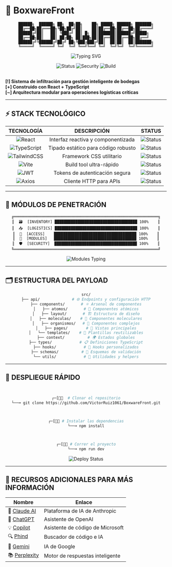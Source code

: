 # 🔰 BoxwareFront

<div align="center">

```
██████╗  ██████╗ ██╗  ██╗██╗    ██╗ █████╗ ██████╗ ███████╗
██╔══██╗██╔═══██╗╚██╗██╔╝██║    ██║██╔══██╗██╔══██╗██╔════╝
██████╔╝██║   ██║ ╚███╔╝ ██║ █╗ ██║███████║██████╔╝█████╗  
██╔══██╗██║   ██║ ██╔██╗ ██║███╗██║██╔══██║██╔══██╗██╔══╝  
██████╔╝╚██████╔╝██╔╝ ██╗╚███╔███╔╝██║  ██║██║  ██║███████╗
╚═════╝  ╚═════╝ ╚═╝  ╚═╝ ╚══╝╚══╝ ╚═╝  ╚═╝╚═╝  ╚═╝╚══════╝
```

</div>

<p align="center">
  <img src="https://readme-typing-svg.herokuapp.com?font=Fira+Code&size=20&duration=3000&pause=1000&color=00FF00&center=true&vCenter=true&width=600&lines=Sistema+de+infiltración+logística;Arquitectura+modular+avanzada;React+%2B+TypeScript+%2B+Vite;Gestión+inteligente+de+bodegas" alt="Typing SVG" />
</p>

<div align="center">
  <img src="https://img.shields.io/badge/Status-🟢%20OPERATIVO-brightgreen?style=for-the-badge&logo=statuspage" alt="Status"/>
  <img src="https://img.shields.io/badge/Security-🔒%20ENCRYPTED-red?style=for-the-badge&logo=security" alt="Security"/>
  <img src="https://img.shields.io/badge/Build-✅%20PASSING-success?style=for-the-badge&logo=github-actions" alt="Build"/>
</div>

<br>

**[!] Sistema de infiltración para gestión inteligente de bodegas**  
**[+] Construido con React + TypeScript**  
**[~] Arquitectura modular para operaciones logísticas críticas**

---

## ⚡ STACK TECNOLÓGICO

<div align="center">

| **TECNOLOGÍA** | **DESCRIPCIÓN** | **STATUS** |
|:---:|:---:|:---:|
| ![React](https://img.shields.io/badge/React-20232A?style=for-the-badge&logo=react&logoColor=61DAFB) | Interfaz reactiva y componentizada | ![Status](https://img.shields.io/badge/🟢-ACTIVO-brightgreen) |
| ![TypeScript](https://img.shields.io/badge/TypeScript-007ACC?style=for-the-badge&logo=typescript&logoColor=white) | Tipado estático para código robusto | ![Status](https://img.shields.io/badge/🟢-ACTIVO-brightgreen) |
| ![TailwindCSS](https://img.shields.io/badge/Tailwind_CSS-38B2AC?style=for-the-badge&logo=tailwind-css&logoColor=white) | Framework CSS utilitario | ![Status](https://img.shields.io/badge/🟢-ACTIVO-brightgreen) |
| ![Vite](https://img.shields.io/badge/Vite-646CFF?style=for-the-badge&logo=vite&logoColor=white) | Build tool ultra-rápido | ![Status](https://img.shields.io/badge/🟢-ACTIVO-brightgreen) |
| ![JWT](https://img.shields.io/badge/JWT-000000?style=for-the-badge&logo=JSON%20web%20tokens&logoColor=white) | Tokens de autenticación segura | ![Status](https://img.shields.io/badge/🔒-SEGURO-red) |
| ![Axios](https://img.shields.io/badge/Axios-5A29E4?style=for-the-badge&logo=axios&logoColor=white) | Cliente HTTP para APIs | ![Status](https://img.shields.io/badge/🌐-CONECTADO-blue) |

</div>

---

## 🎯 MÓDULOS DE PENETRACIÓN

<div align="center">

```
╔═══════════════════════════════════════════════════════════════╗
║  🗃️  [INVENTORY] ████████████████████████████████████ 100%    ║
║  📥  [LOGISTICS] ████████████████████████████████████ 100%    ║
║  👤  [ACCESS]    ████████████████████████████████████ 100%    ║
║  📁  [MODULES]   ████████████████████████████████████ 100%    ║
║  🛡️  [SECURITY]  ████████████████████████████████████ 100%    ║
╚═══════════════════════════════════════════════════════════════╝
```

</div>

<p align="center">
  <img src="https://readme-typing-svg.herokuapp.com?font=Fira+Code&size=16&duration=2000&pause=500&color=00FF00&center=true&vCenter=true&width=800&lines=🗃️+Control+total+de+productos+y+stock;📥+Entrada%2Fsalida+de+mercancía+trackeada;👤+Gestión+de+usuarios+y+privilegios;📁+Permisos+granulares+por+módulo;🛡️+Sistema+de+autenticación+multicapa" alt="Modules Typing" />
</p>

---

## 🗂️ ESTRUCTURA DEL PAYLOAD

<div align="center">

```bash
src/
├── api/              # 🌐 Endpoints y configuración HTTP
├── components/       # ⚛️ Arsenal de componentes
│   ├── atomos/       # 🔬 Componentes atómicos
│   ├── layout/       # 🏗️ Estructura de diseño
│   ├── moleculas/    # 🧬 Componentes moleculares
│   ├── organismos/   # 🦠 Componentes complejos
│   ├── pages/        # 📄 Vistas principales
│   └── templates/    # 🎨 Plantillas reutilizables
├── context/          # 🌍 Estados globales
├── types/            # 📋 Definiciones TypeScript
├── hooks/            # 🎣 Hooks personalizados
├── schemas/          # 📐 Esquemas de validación
└── utils/            # 🔧 Utilidades y helpers
```

</div>

---

## 🚀 DESPLIEGUE RÁPIDO

<div align="center">

```bash


┌─[👨‍💻  # Clonar el repositorio
└──╼ git clone https://github.com/VictorRuiz1061/BoxwareFront.git



┌─[👨‍💻 # Instalar las dependencias
└──╼ npm install



┌─[👨‍💻 # Correr el proyecto
└──╼ npm run dev

```

</div>

<p align="center">
  <img src="https://readme-typing-svg.herokuapp.com?font=Fira+Code&size=18&duration=2500&pause=800&color=FF6B6B&center=true&vCenter=true&width=600&lines=[!]+Sistema+listo+para+operaciones;[%2B]+Acceso+garantizado;[~]+Todos+los+módulos+operativos;[✓]+Conexión+establecida" alt="Deploy Status" />
</p>

---
## 🤖 RECURSOS ADICIONALES PARA MÁS INFORMACIÓN

| Nombre         | Enlace                                                                 |
|----------------|------------------------------------------------------------------------|
| 🤖 [Claude AI](https://claude.ai/)                 | Plataforma de IA de Anthropic       |
| 🧠 [ChatGPT](https://chat.openai.com/)             | Asistente de OpenAI                |
| 💡 [Copilot](https://copilot.microsoft.com/chats/) | Asistente de código de Microsoft   |
| 🔍 [Phind](https://www.phind.com/)                 | Buscador de código e IA            |
| 🧭 [Gemini](https://gemini.google.com/app?hl=es)   | IA de Google                       |
| 📚 [Perplexity](https://www.perplexity.ai/)        | Motor de respuestas inteligente    |
```


